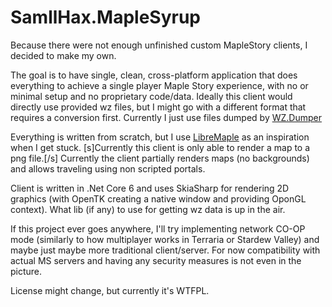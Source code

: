 # SamllHax.MapleSyrup
Because there were not enough unfinished custom MapleStory clients, I decided to make my own.

The goal is to have single, clean, cross-platform application that does everything to achieve a single player Maple Story experience, with no or minimal setup and no proprietary code/data.
Ideally this client would directly use provided wz files, but I might go with a different format that requires a conversion first.
Currently I just use files dumped by <a href="https://github.com/Xterminatorz/WZ-Dumper">WZ.Dumper</a>

Everything is written from scratch, but I use <a href="https://github.com/Libre-Maple/LibreMaple-Client">LibreMaple</a> as an inspiration when I get stuck.
[s]Currently this client is only able to render a map to a png file.[/s]
Currently the client partially renders maps (no backgrounds) and allows traveling using non scripted portals.

Client is written in .Net Core 6 and uses SkiaSharp for rendering 2D graphics (with OpenTK creating a native window and providing OponGL context). What lib (if any) to use for getting wz data is up in the air.

If this project ever goes anywhere, I'll try implementing network CO-OP mode (similarly to how multiplayer works in Terraria or Stardew Valley) and maybe just maybe more traditional client/server. For now compatibility with actual MS servers and having any security measures is not even in the picture.

License might change, but currently it's WTFPL.

